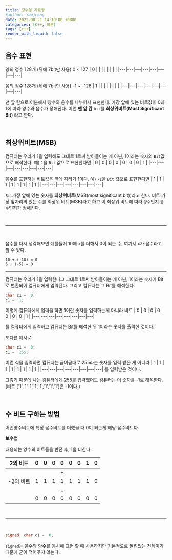 ```yaml
---
title: 정수형 자료형
#author: Yoojeong
date: 2022-08-21 14:10:00 +0800
categories: [C++, 이론]
tags: [c++]
render_with_liquid: false
---
```



##  음수 표현

양의 정수 128개 (뒤에 7bit만 사용) 0 ~ 127
| 0 |  |  |  |  |  |  |  |
|---|---|---|---|---|---|---|---|


음의 정수 128개 (뒤에 7bit만 사용) -1 ~ -128
| 1 |  |  |  |  |  |  |  |
|---|---|---|---|---|---|---|---|


맨 앞 칸으로 이분해서 양수와 음수를 나누어서 표현한다.
가장 앞에 있는 비트값이 0과 1에 따라 양수와 음수가 정해진다.
이런 **맨 앞 칸**  `bit`를 **최상위비트(Most Significant Bit)** 라고 한다.

<br>

##  최상위비트(MSB)

컴퓨터는 우리가 1을 입력해도 그대로 1로써 받아들이는 게 아닌,
1이라는 숫자의 `Bit`값으로 해석한다.
예) `1`을 `Bit` 값으로 표현한다면
| 0 | 0 | 0 | 0 | 0 | 0 | 0 | 1 |
|---|---|---|---|---|---|---|---|


음수를 표현하는 비트값은 앞에 자리가 1이다.
예) `-1`을 `Bit` 값으로 표현한다면
| 1 | 1 | 1 | 1 | 1 | 1 | 1 | 1 |
|---|---|---|---|---|---|---|---|

  

`Bit`가장 앞에 있는 숫자를 **최상위비트**(MSB(most significant bit))라고 한다.
비트 가장 앞자리의 있는 수를 최상위 비트(MSB)라고 하고 이 최상위 비트에 따라
`양수`인지 `음수`인지가 정해진다.

<br>

---

<br>

음수를 다시 생각해보면 예를들어 10에 x를 더해서 0이 되는 수,
여기서 x가 음수라고 할 수 있다.

```
10 + (-10) = 0
5 + (-5) = 0
```

---

컴퓨터는 우리가 1을 입력한다고 그대로 1로써 받아들이는 게 아닌,
1이라는 숫자가 Bit로 변환되어 컴퓨터에게 입력된다.
그리고 컴퓨터는 그 Bit를 해석한다.

```cpp
char c1 =  0;
c1 =  1;
```

이렇게 컴퓨터에게 입력을 하면 1이란 숫자를 입력하는게 아니라
비트
| 0 | 0 | 0 | 0 | 0 | 0 | 0 | 1 |
|---|---|---|---|---|---|---|---|

를 컴퓨터에게 입력하고 컴퓨터는 Bit를 해석한 뒤 1이라는 숫자를 출력한 것이다.

또다른 예시로
```cpp
char c1 =  0;
c1 =  255;
```
이런 식을 입력하면 컴퓨터는 곧이곧대로 255라는 숫자를 입력 받은 게 아니라
| 1 | 1 | 1 | 1 | 1 | 1 | 1 | 1 |
|---|---|---|---|---|---|---|---|
를 입력받은 것이다.

그렇기 때문에 나는 컴퓨터에게 255를 입력했어도
컴퓨터는 이 숫자를 -1로 해석한다.
(비트 ('1','1','1','1','1','1','1','1')은 -1이다.)
  
<br>

##  수 비트 구하는 방법

어떤양수비트에 특정 음수비트를 더했을 때 0이 되는게 해당 음수비트다.


**보수법**

대응되는 양수의 비트들을 반전 후, 1을 더한다.

| 2의 비트 | 0 | 0 | 0 | 0 | 0 | 0 | 1 | 0 |
|----|---|---|---|---|---|---|---|---|
|  |  |  |  | + |  |  |  |  |
| -2의 비트 | 1 | 1 | 1 | 1 | 1 | 1 | 1 | 0 |
|  |  |  |  | = |  |  |  |  |
|   | 0 | 0 | 0 | 0 | 0 | 0 | 0 | 0 |

<br>

---

<br>

```cpp
signed  char c1 =  0;
```

`signed`는 음수와 양수를 동시에 표현 할 때 사용하지만
기본적으로 깔려있는 전제이기 때문에 굳이 적어주지 않는다.
<br>
